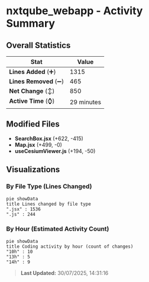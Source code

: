 # nxtqube_webapp - Activity Summary 

## Overall Statistics

| Stat                   | Value                                                             |
| ---------------------- | ----------------------------------------------------------------- |
| **Lines Added** (➕)   | 1315                                          |
| **Lines Removed** (➖) | 465                                        |
| **Net Change** (↕)    | 850                |
| **Active Time** (⌚)   | 29 minutes |


## Modified Files
- **SearchBox.jsx** (+622, -415)
- **Map.jsx** (+499, -0)
- **useCesiumViewer.js** (+194, -50)

## Visualizations

### By File Type (Lines Changed)

```mermaid
pie showData
title Lines changed by file type
".jsx" : 1536
".js" : 244
```

### By Hour (Estimated Activity Count)

```mermaid
pie showData
title Coding activity by hour (count of changes)
"10h" : 10
"13h" : 5
"14h" : 9
```


> **Last Updated:** 30/07/2025, 14:31:16